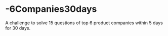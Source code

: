 # -6Companies30days
A challenge to solve 15 questions of top 6 product companies within 5 days for 30 days.
